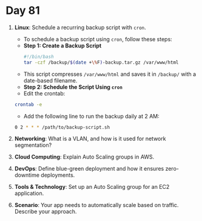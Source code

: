 # Day 81


1. **Linux**: Schedule a recurring backup script with `cron`.
   - To schedule a backup script using `cron`, follow these steps:

   * **Step 1: Create a Backup Script**
     ```sh
     #!/bin/bash
     tar -czf /backup/$(date +\%F)-backup.tar.gz /var/www/html
     ```
    - This script compresses `/var/www/html` and saves it in `/backup/` with a date-based filename.

   * **Step 2: Schedule the Script Using `cron`**
    - Edit the crontab:
     ```sh
     crontab -e
     ```
    - Add the following line to run the backup daily at 2 AM:
     ```sh
     0 2 * * * /path/to/backup-script.sh
     ```


2. **Networking**: What is a VLAN, and how is it used for network segmentation?

3. **Cloud Computing**: Explain Auto Scaling groups in AWS.

4. **DevOps**: Define blue-green deployment and how it ensures zero-downtime deployments.

5. **Tools & Technology**: Set up an Auto Scaling group for an EC2 application.

6. **Scenario**: Your app needs to automatically scale based on traffic. Describe your approach.


